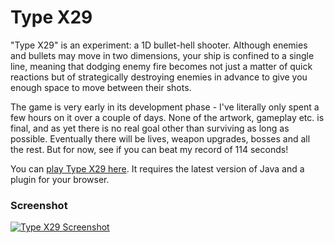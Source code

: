 Type X29
========

"Type X29" is an experiment: a 1D bullet-hell shooter.  Although enemies and bullets may move in two dimensions, your ship is confined to a single line, meaning that dodging enemy fire becomes not just a matter of quick reactions but of strategically destroying enemies in advance to give you enough space to move between their shots.

The game is very early in its development phase - I've literally only spent a few hours on it over a couple of days.  None of the artwork, gameplay etc. is final, and as yet there is no real goal other than surviving as long as possible.  Eventually there will be lives, weapon upgrades, bosses and all the rest.  But for now, see if you can beat my record of 114 seconds!

You can [play Type X29 here](http://www.onlydreaming.net/files/typex29/index.html).  It requires the latest version of Java and a plugin for your browser.

### Screenshot

[![Type X29 Screenshot](http://www.onlydreaming.net/wp-content/uploads/2010/02/typex29-screenshot1-300x188.png)](http://www.onlydreaming.net/wp-content/uploads/2010/02/typex29-screenshot1.png)

